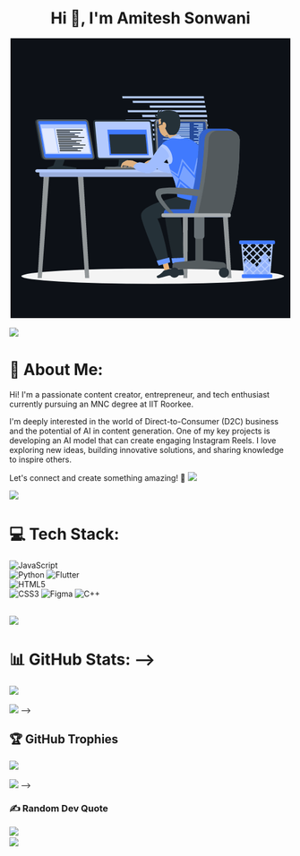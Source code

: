 <h1 align="center">Hi 👋, I'm Amitesh Sonwani</h1>
<p align="center"><img src="animation.gif" width="500" alt="animation.gif"></p>
<img src="https://user-images.githubusercontent.com/73097560/115834477-dbab4500-a447-11eb-908a-139a6edaec5c.gif">             

# 💫 About Me:
Hi! I'm a passionate content creator, entrepreneur, and tech enthusiast currently pursuing an MNC degree at IIT Roorkee.

I'm deeply interested in the world of Direct-to-Consumer (D2C) business and the potential of AI in content generation. One of my key projects is developing an AI model that can create engaging Instagram Reels. I love exploring new ideas, building innovative solutions, and sharing knowledge to inspire others.

Let's connect and create something amazing! 🚀
![](https://komarev.com/ghpvc/?username=eyescratcher22&color=447ff7&label=Visitor+count)

<img src="https://user-images.githubusercontent.com/73097560/115834477-dbab4500-a447-11eb-908a-139a6edaec5c.gif">

# 💻 Tech Stack:
![JavaScript](https://img.shields.io/badge/javascript-%23F7DF1E.svg?style=for-the-badge&logo=javascript&logoColor=black)  
![Python](https://img.shields.io/badge/python-3670A0?style=for-the-badge&logo=python&logoColor=ffdd54)
![Flutter](https://img.shields.io/badge/Flutter-02569B?style=flat&logo=flutter&logoColor=white)  
![HTML5](https://img.shields.io/badge/html5-%23E34F26.svg?style=for-the-badge&logo=html5&logoColor=white)  
![CSS3](https://img.shields.io/badge/css3-%231572B6.svg?style=for-the-badge&logo=css3&logoColor=white) 
![Figma](https://img.shields.io/badge/figma-%23F24E1E.svg?style=for-the-badge&logo=figma&logoColor=white)
![C++](https://img.shields.io/badge/c++-%2300599C.svg?style=for-the-badge&logo=c%2B%2B&logoColor=white)  

<br>
<img src="https://user-images.githubusercontent.com/73097560/115834477-dbab4500-a447-11eb-908a-139a6edaec5c.gif">




 # 📊 GitHub Stats: -->
 ![](https://github-readme-stats.vercel.app/api?username=eyescratcher22&theme=react&hide_border=false&include_all_commits=true&count_private=true)<br/> 


 <img src="https://user-images.githubusercontent.com/73097560/115834477-dbab4500-a447-11eb-908a-139a6edaec5c.gif"> -->


 ## 🏆 GitHub Trophies
![](https://github-profile-trophy.vercel.app/?username=eyescratcher22&theme=algolia&no-frame=true&no-bg=true&margin-w=5)

<img src="https://user-images.githubusercontent.com/73097560/115834477-dbab4500-a447-11eb-908a-139a6edaec5c.gif">  -->


### ✍️ Random Dev Quote
![](https://quotes-github-readme.vercel.app/api?type=horizontal&theme=radical)
<br>
<img src="https://user-images.githubusercontent.com/73097560/115834477-dbab4500-a447-11eb-908a-139a6edaec5c.gif">
